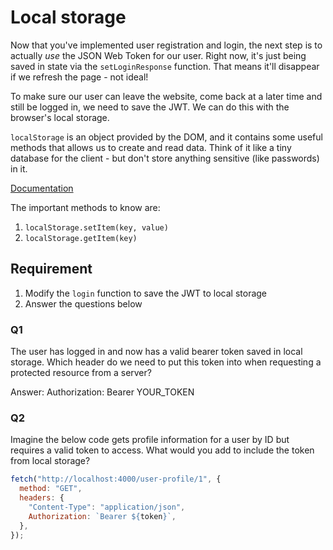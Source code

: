 # Local storage

Now that you've implemented user registration and login, the next step is to actually _use_ the JSON Web Token for our user. Right now, it's just being saved in state via the `setLoginResponse` function. That means it'll disappear if we refresh the page - not ideal!

To make sure our user can leave the website, come back at a later time and still be logged in, we need to save the JWT. We can do this with the browser's local storage.

`localStorage` is an object provided by the DOM, and it contains some useful methods that allows us to create and read data. Think of it like a tiny database for the client - but don't store anything sensitive (like passwords) in it.

[Documentation](https://developer.mozilla.org/en-US/docs/Web/API/Window/localStorage)

The important methods to know are:

1. `localStorage.setItem(key, value)`
2. `localStorage.getItem(key)`

## Requirement

1. Modify the `login` function to save the JWT to local storage
2. Answer the questions below

### Q1

The user has logged in and now has a valid bearer token saved in local storage. Which header do we need to put this token into when requesting a protected resource from a server?

Answer: Authorization: Bearer YOUR_TOKEN

### Q2

Imagine the below code gets profile information for a user by ID but requires a valid token to access. What would you add to include the token from local storage?

```js
fetch("http://localhost:4000/user-profile/1", {
  method: "GET",
  headers: {
    "Content-Type": "application/json",
    Authorization: `Bearer ${token}`,
  },
});
```
